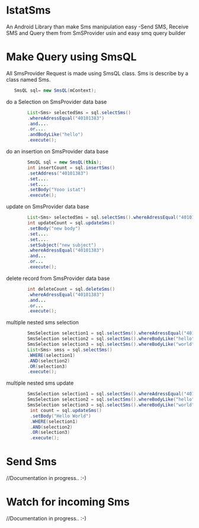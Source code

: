 # IstatSms
An Android Library than make Sms manipulation easy
-Send SMS, Receive SMS and Query them from SmSProvider usin and easy smq query builder



# Make Query using SmsQL
All SmsProvider Request is made using SmsQL class. Sms is describe by a class named Sms.

 ```java
    SmsQL sql= new SmsQL(mContext);
 ```
  
do a Selection on SmsProvider data base   
```java
        List<Sms> selectedSms = sql.selectSms()
        .whereAdressEqual("40101383")
        .and....
        .or....
        .andBodyLike("hello")
        .execute();
 ``` 

do an insertion on SmsProvider data base
```java
        SmsQL sql = new SmsQL(this);
        int insertCount = sql.insertSms()
        .setAddress("40101383")
        .set....
        .set....
        .setBody("Yooo istat")
        .execute();
```

update on SmsProvider data base   
```java
        List<Sms> selectedSms = sql.selectSms().whereAdressEqual("40101383").execute();
        int updateCount = sql.updateSms()
        .setBody("new body")
        .set....
        .set....
        .setSubject("new subject")
        .whereAdressEqual("40101383")
        .and...
        .or...
        .execute();
 ``` 
 
delete record from SmsProvider data base
 
```java
        int deleteCount = sql.deleteSms()
        .whereAdressEqual("40101383")
        .and...
        .or...
        .execute();
```
multiple nested sms selection 
```java
        SmsSelection selection1 = sql.selectSms().whereAdressEqual("40101383");
        SmsSelection selection2 = sql.selectSms().whereBodyLike("hello");
        SmsSelection selection3 = sql.selectSms().whereBodyLike("world");
        List<Sms> smss = sql.selectSms()
        .WHERE(selection1)
        .AND(selection2)
        .OR(selection3)
        .execute();
```
multiple nested sms update
```java
        SmsSelection selection1 = sql.selectSms().whereAdressEqual("40101383");
        SmsSelection selection2 = sql.selectSms().whereBodyLike("hello");
        SmsSelection selection3 = sql.selectSms().whereBodyLike("world");
         int count = sql.updateSms()
         .setBody("Hello World")
         .WHERE(selection1)
         .AND(selection2)
         .OR(selection3)
         .execute();
```

# Send Sms

//Documentation in progress.. :-)

# Watch for incoming Sms

//Documentation in progress.. :-)

